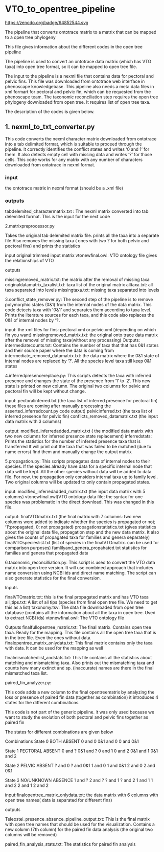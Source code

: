# VTO_to_opentree_pipeline
https://zenodo.org/badge/64852544.svg

The pipeline that converts ontotrace matrix to a matrix that can be mapped to a open tree phylogeny

This file gives information about the different codes in the open tree pipeline

The pipeline is used to convert an ontotrace data matrix (which has VTO taxa) into open tree format, so it can be mapped to open tree file.

The input to the pipeline is a nexml file that contains data for pectoral and pelvic fins. This file was downloaded from ontotrace web interface in phenoscape knowledgebase. This pipeline also needs a meta data files in xml formart for pectoral and pelvic fin, which can be requested from the phenoscape team. The taxonomic reconciliation step requires the open tree phylogeny downloaded from open tree. It requires list of open tree taxa.

The description of the codes is given below.

## 1. nexml_to_txt_converter.py

This code converts the nexml character matrix downloaded from ontotrace into a tab delimited format, which is suitable to proceed through the pipeline. It correctly identifies the conflict states and writes ‘0 and 1’ for them. It also detects empty cell with missing data and writes ‘?’ for those cells. This code works for any matrix with any number of characters downloaded from ontotrace in nexml format.

### input
the ontotrace matrix in nexml format (should be a .xml file)

### outputs

tabdelemited_charactermatrix.txt  : The nexml matrix converted into tab delemited format. This is the input for the next code


2.matrixpreprocessor.py

Takes the original tab delemited matrix file. 
prints all the taxa into a separate file
Also removes the missing taxa ( ones with two ? for both pelvic and pectoral fins) and prints the statistics

input
original trimmed input matrix
vtonewfinal.owl: VTO ontology file gives the relationships of VTO

outputs

missingremoved_matrix.txt: the matrix after the removal of missing taxa
originaldatamatrix_taxalist.txt: taxa list of the original matrix
alltaxa.txt: all taxa separated into levels
missingtaxa.txt: missing taxa separated into levels


3.conflict_state_remover.py: 
The second step of the pipeline is to remove polymorphic states (0&1) from the internal nodes of the data matrix. This code detects taxa with '0&1' and separates them according to taxa level. Prints the literature sources for each taxa, and this code also replaces the 0&1 of internal nodes by ‘?’.

input:
the xml files for fins: pectoral.xml or pelvic.xml (depending on which fin you want) 
missingremoved_matrix.txt: the original onto trace data matrix after the removal of missing taxa(without any processing)
Outputs:
intermediatecounts.txt: Contains the number of taxa that that has 0&1 states and their source paper where the data is coming from
intermediate_removed_datamatrix.txt: the data matrix where the 0&1 state of internal nodes are replaced by ‘?’. All the species level taxa still keep 0&1 states
 
4.inferredpresencereplace.py: 
This scripts detects the taxa with inferred presence and changes the state of the presence from ‘1’ to ‘2’. This new state is printed on new column. The original two columns for pelvic and pectoral fin will be kept without change.

input:	pectoralinferred.txt (the taxa list of inferred presence for pectoral fin)
	these files are coming after manually processing the asserted_inferredcount.py code output)
	pelvicinferred.txt (the taxa list of inferred presence for pelvic fin)
	conflicts_removed_datamatrix.txt (the input data matrix with 3 columns)
	
output: modified_inferredadded_matrix.txt ( the modified data matrix with two new 		columns for inferred presence state replacement)
inferredstats: Prints the statistics for the number of inferred presence taxa that is transferred
It will print out the taxa that was failed to be matched (due to name errors) find them and manually change the output matrix

5.propagation.py:
 This scripts propagates data of internal nodes to their species. If the species already have data for a specific internal node that data will be kept. All the other species without data will be added to data file. For now, the propagation only considers internal taxa up to family level. Two original columns will be updated to only contain propagated states.

input:	modified_inferredadded_matrix.txt (the input data matrix with 5 columns)
	vtonewfinal.owl(VTO ontology data file; the syntax for one species was 		problematic in the direct download. This was changed in this file.
	
output: finalVTOmatrix.txt (the final matrix with 7 columns: two new columns were added to indicate whether the species is propagated or not; ‘1’:propagated, 0: not propagated)
	propagationstatistics.txt (gives statistics about the original data file, propagation step and the new data matrix. It also gives the counts of propagated taxa for families and genera separately)
	finalVTOspecieslist.txt (list of species in the finalVTOmatrix. can be used for comparison purposes)
famlilyand_genera_propahated.txt  statistics for families and genera that propagated data

6.taxonomic_reconcilliation.py: 
This script is used to convert the VTO data matrix into open tree version.
It will use combined approach that includes name conversion using NCBI ids and direct name matching.
The script can also generate statistics for the final conversion.

Inputs

finalVTOmatrix.txt: this is the final propagated matrix and has VTO taxa
all_tips.txt: A list of all tips (species from final open tree file. We need to get this as a list)
taxonomy.tsv: The data file downloaded from open tree database (contains all the information about all the taxa in open tree. Used to extract NCBI ids)
vtonewfinal.owl: The VTO ontology file

Outputs
finalfullopentree_matrix.txt: The final matrix. Contains open tree taxa. Ready for the mapping. This file contains all the open tree taxa that is in the tree file. Even the ones without data.
finalopentree_matrix_onlydata.txt: This final matrix contains only the taxa with data. It can be used for the mapping as well

finalmismatchedlist_andstats.txt: This file contains all the statistics about matching and mismatching taxa. Also prints out the mismatching taxa and counts how many extinct and sp. (inaccurate) names are there in the final mismatched taxa list.


paired_fin_analyzer.py: 

This code adds a new column to the final opentreematrix by analyzing the loss or presence of paired fin data (together as combination)
it introduces 4 states for the different combinations

This code is not part of the generic pipeline. It was only used because we want to study the evolution of both pectoral and pelvic fins together as paired fin

The states for different combinations are given below

Combinations
State 0 BOTH ABSENT
0 and 0
0&1 and 0
0 and 0&1

State 1 PECTORAL ABSENT
0 and ?
0&1 and ?
0 and 1
0 and 2
0&1 and 1
0&1 and 2

State 2 PELVIC ABSENT
? and 0
? and 0&1
1 and 0
1 and 0&1
2 and 0
2 and 0&1

State 3 NO/UNKNOWN ABSENCE
1 and ?
2 and ?
? and 1
? and 2
1 and 1
1 and 2
2 and 1
2 and 2

input:finalopentree_matrix_onlydata.txt: the data matrix with 6 columns with open tree names( data is separated for different fins)

outputs

Teleostei_presence_absence_pipeline_output.txt: This is the final matrix with open tree names that should be used for the visualization. Contains a new column (7th column) for the paired fin data analysis (the original two columns will be removed)

paired_fin_analysis_stats.txt: The statistics for paired fin analysis



